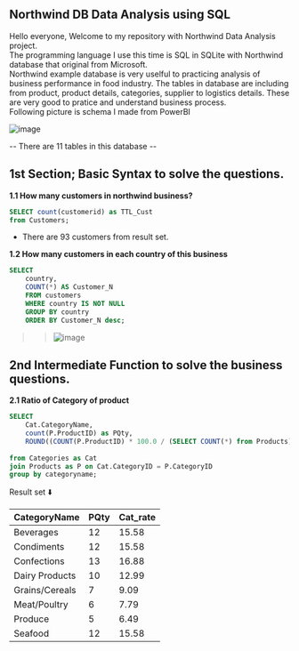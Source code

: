 ## Northwind DB Data Analysis using SQL  
Hello everyone, Welcome to my repository with Northwind Data Analysis project.  
The programming language I use this time is SQL in SQLite with Northwind database that original from Microsoft.  
Northwind example database is very uselful to practicing analysis of business performance in food industry.
The tables in database are including from product, product details, categories, supplier to logistics details.
These are very good to pratice and understand business process.  
Following picture is schema I made from PowerBI

![image](https://github.com/BambiPK/mydata_portfolio/assets/141467571/ccac90cb-16e8-439d-9ee5-81df3367173e)

-- There are 11 tables in this database --
## 1st Section; Basic Syntax to solve the questions.

**1.1 How many customers in northwind business?**

```sql
SELECT count(customerid) as TTL_Cust
from Customers;
```
+ There are 93 customers from result set.



**1.2 How many customers in each country of this business**

```sql
SELECT 
	country,
	COUNT(*) AS Customer_N
  	FROM customers
    WHERE country IS NOT NULL
	GROUP BY country
    ORDER BY Customer_N desc;
```
>> ![image](https://github.com/BambiPK/mydata_portfolio/assets/141467571/631b78de-192f-428f-94a3-37f9640de339)

## 2nd Intermediate Function to solve the business questions.
**2.1 Ratio of Category of product**

```sql
SELECT
    Cat.CategoryName,
    count(P.ProductID) as PQty,
    ROUND((COUNT(P.ProductID) * 100.0 / (SELECT COUNT(*) from Products)),2) as Cat_rate
    
from Categories as Cat
join Products as P on Cat.CategoryID = P.CategoryID
group by categoryname;
```
Result set ⬇️

|CategoryName	|PQty	|Cat_rate|
|---|---|---|
|Beverages	|12	|15.58|
|Condiments	|12	|15.58|
|Confections	|13	|16.88|
|Dairy Products	|10	|12.99|
|Grains/Cereals	|7	|9.09|
|Meat/Poultry	|6	|7.79|
|Produce	|5	|6.49|
|Seafood	|12	|15.58|


